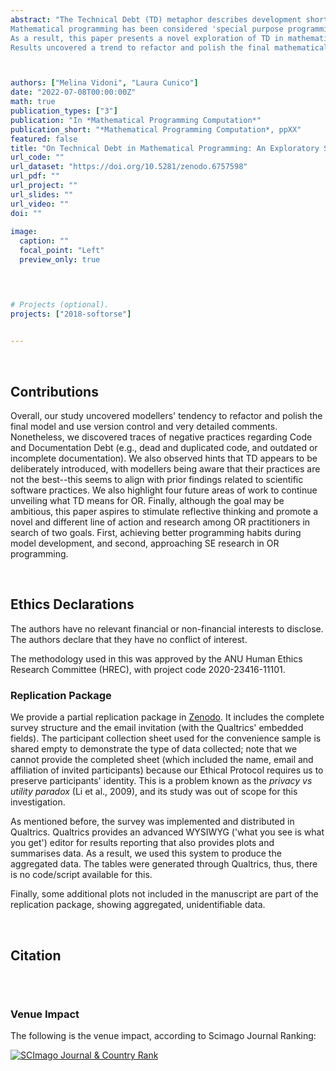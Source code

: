```yaml
---
abstract: "The Technical Debt (TD) metaphor describes development shortcuts taken for expediency that cause the degradation of internal software quality. It has served the discourse between engineers and management regarding how to invest resources in maintenance and extend into scientific software (both the tools, the algorithms and the analysis conducted with it).
Mathematical programming has been considered 'special purpose programming', meant to program and simulate particular problem types (e.g., symbolic mathematics through Matlab). Likewise, more traditional mathematical programming has been considered 'modelling programming' to program models by providing programming structures required for mathematical formulations (e.g., GAMS, AMPL, AIMMS). Because of this, other authors have argued the need to consider mathematical programming as closely related to software development.
As a result, this paper presents a novel exploration of TD in mathematical programming by assessing self-reported practices through a survey, which gathered 168 complete responses. This study discovered potential debts manifested through _smells_ and attitudinal causes towards them.
Results uncovered a trend to refactor and polish the final mathematical model and use version control and detailed comments. Nonetheless, we uncovered traces of negative practices regarding _Code Debt_ and _Documentation Debt_, alongside hints indicating that most TD is deliberately introduced (i.e., modellers are aware that their practices are not the best). We aim to discuss the idea that TD is also present in mathematical programming and that it may hamper the reproducibility and maintainability of the models created. The overall goal is to outline future areas of work that can lead to changing current modellers' habits and assist in extending existing mathematical programming (both practice and research) to eventually manage TD in mathematical programming."



authors: ["Melina Vidoni", "Laura Cunico"]
date: "2022-07-08T00:00:00Z"
math: true
publication_types: ["3"]
publication: "In *Mathematical Programming Computation*"
publication_short: "*Mathematical Programming Computation*, ppXX"
featured: false
title: "On Technical Debt in Mathematical Programming: An Exploratory Study"
url_code: ""
url_dataset: "https://doi.org/10.5281/zenodo.6757598"
url_pdf: ""
url_project: ""
url_slides: ""
url_video: ""
doi: ""
 
image:
  caption: ""
  focal_point: "Left"
  preview_only: true



  
# Projects (optional).
projects: ["2018-softorse"]
  

---
```






<br />

## Contributions

Overall, our study uncovered modellers' tendency to refactor and polish the final model and use version control and very detailed comments. Nonetheless, we discovered traces of negative practices regarding Code and Documentation Debt (e.g., dead and duplicated code, and outdated or incomplete documentation). We also observed hints that TD appears to be deliberately introduced, with modellers being aware that their practices are not the best--this seems to align with prior findings related to scientific software practices. We also highlight four future areas of work to continue unveiling what TD means for OR. Finally, although the goal may be ambitious, this paper aspires to stimulate reflective thinking and promote a novel and different line of action and research among OR practitioners in search of two goals. First, achieving better programming habits during model development, and second, approaching SE research in OR programming.





<br />


## Ethics Declarations


The authors have no relevant financial or non-financial interests to disclose. The authors declare that they have no conflict of interest.

The methodology used in this was approved by the ANU Human Ethics Research Committee (HREC), with project code 2020-23416-11101.




### Replication Package

We provide a partial replication package in [Zenodo](https://doi.org/10.5281/zenodo.6757598). It includes the complete survey structure and the email invitation (with the Qualtrics' embedded fields). The participant collection sheet used for the convenience sample is shared empty to demonstrate the type of data collected; note that we cannot provide the completed sheet (which included the name, email and affiliation of invited participants) because our Ethical Protocol requires us to preserve participants' identity. This is a problem known as the _privacy vs utility paradox_ (Li et al., 2009), and its study was out of scope for this investigation.

As mentioned before, the survey was implemented and distributed in Qualtrics. Qualtrics provides an advanced WYSIWYG ('what you see is what you get') editor for results reporting that also provides plots and summarises data. As a result, we used this system to produce the aggregated data. The tables  were generated through Qualtrics, thus, there is no code/script available for this.

Finally, some additional plots not included in the manuscript are part of the replication package, showing aggregated, unidentifiable data.






<br />

## Citation
```

```



<br />

### Venue Impact

The following is the venue impact, according to Scimago Journal Ranking:

<a href="https://www.scimagojr.com/journalsearch.php?q=19400158592&amp;tip=sid&amp;exact=no" title="SCImago Journal &amp; Country Rank"><img border="0" src="https://www.scimagojr.com/journal_img.php?id=19400158592" alt="SCImago Journal &amp; Country Rank"  /></a>
